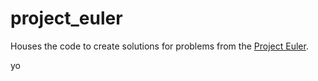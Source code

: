 # project_euler
Houses the code to create solutions for problems from the [Project Euler](https://projecteuler.net/).

yo
